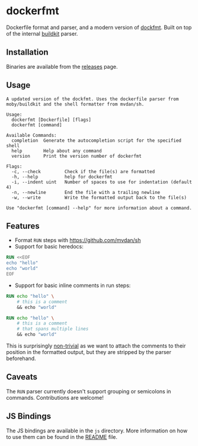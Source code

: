 # dockerfmt

Dockerfile format and parser, and a modern version of [dockfmt](https://github.com/jessfraz/dockfmt). Built on top of the internal [buildkit](github.com/moby/buildkit) parser.

## Installation

Binaries are available from the [releases](https://github.com/reteps/dockerfmt/releases) page.

## Usage

```output
A updated version of the dockfmt. Uses the dockerfile parser from moby/buildkit and the shell formatter from mvdan/sh.

Usage:
  dockerfmt [Dockerfile] [flags]
  dockerfmt [command]

Available Commands:
  completion  Generate the autocompletion script for the specified shell
  help        Help about any command
  version     Print the version number of dockerfmt

Flags:
  -c, --check         Check if the file(s) are formatted
  -h, --help          help for dockerfmt
  -i, --indent uint   Number of spaces to use for indentation (default 4)
  -n, --newline       End the file with a trailing newline
  -w, --write         Write the formatted output back to the file(s)

Use "dockerfmt [command] --help" for more information about a command.
```

## Features

- Format `RUN` steps with <https://github.com/mvdan/sh>
- Support for basic heredocs:

```dockerfile
RUN <<EOF
echo "hello"
echo "world"
EOF
```

- Support for basic inline comments in run steps:

```dockerfile
RUN echo "hello" \
    # this is a comment
    && echo "world"
```

```dockerfile
RUN echo "hello" \
    # this is a comment
    # that spans multiple lines
    && echo "world"
```

This is surprisingly [non-trivial](https://github.com/moby/buildkit/issues/5889) as we want to attach the comments to their position in the formatted output, but they are stripped by the parser beforehand.

## Caveats

The `RUN` parser currently doesn't support grouping or semicolons in commands. Contributions are welcome!

## JS Bindings

The JS bindings are available in the `js` directory. More information on how to use them can be found in the [README](js/README.md) file.
